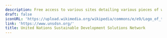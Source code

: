 ```yaml
---
description: Free access to various sites detailing various pieces of work related to ESG
draft: false
iconURL: 'https://upload.wikimedia.org/wikipedia/commons/e/e9/Logo_of_the_United_Nations_%28B%26W%29.svg'
link: 'https://www.unsdsn.org/'
title: United Nations Sustainable Development Solutions Network
---
```

